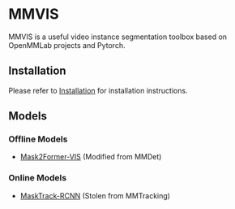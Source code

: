 # MMVIS

MMVIS is a useful video instance segmentation toolbox based on OpenMMLab projects and Pytorch.

## Installation

Please refer to [Installation](docs/get_started.md) for installation instructions.

## Models

### Offline Models

- [Mask2Former-VIS](<>) (Modified from MMDet)

### Online Models

- [MaskTrack-RCNN](<>)  (Stolen from MMTracking)
